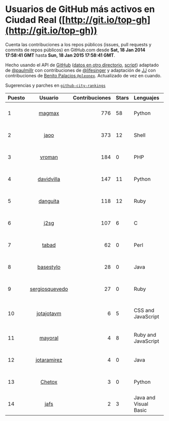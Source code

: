 # Usuarios de GitHub más activos en Ciudad Real ([http://git.io/top-gh](http://git.io/top-gh))



  Cuenta las contribuciones a los repos públicos (issues, pull requests y commits de repos públicos) en GitHub.com desde  **Sat, 18 Jan 2014 17:58:41 GMT** hasta **Sun, 18 Jan 2015 17:58:41 GMT**.

  Hecho usando el API de [GitHub](http://github.com) ([datos en otro directorio](https://github.com/JJ/top-github-users-data/tree/master/data), [script](https://github.com/JJ/top-github-users)) adaptado de [@paulmillr](https://github.com/paulmillr) con contribuciones de [@lifesinger](https://github.com/lifesinger) y adaptación de [JJ](http://jj.github.io) con contribuciones de [Benito Palacios `@pleonex`](http://github.com/pleonex). Actualizado de vez en cuando. 

  Sugerencias y parches en [`github-city-rankings`](http://github.com/JJ/github-city-rankings)


| Puesto   |      Usuario      |  Contribuciones | Stars | Lenguajes   |      Lugar      |  Avatar |
|----------|:-----------------:|----------------:|-------|-------------|:---------------:|---------|
| 1 | [magmax](https://github.com/magmax) | 776 | 58 | Python | Ciudad Real | <img src='https://avatars0.githubusercontent.com/u/584026?v=3&s=64' width='64' height='64' title='Miguel Ángel García'> |
| 2 | [jaoo](https://github.com/jaoo) | 373 | 12 | Shell | Piedrabuena. Ciudad Real. Spain | <img src='https://avatars0.githubusercontent.com/u/690184?v=3&s=64' width='64' height='64' title='Jose Antonio Olivera Ortega'> |
| 3 | [vroman](https://github.com/vroman) | 184 | 0 | PHP | Ciudad Real | <img src='https://avatars0.githubusercontent.com/u/45230?v=3&s=64' width='64' height='64' title='Víctor Román Archidona'> |
| 4 | [davidvilla](https://github.com/davidvilla) | 147 | 11 | Python | Ciudad Real (Spain) | <img src='https://avatars1.githubusercontent.com/u/838459?v=3&s=64' width='64' height='64' title='David Villa Alises'> |
| 5 | [danguita](https://github.com/danguita) | 118 | 12 | Ruby | Ciudad Real, Spain | <img src='https://avatars2.githubusercontent.com/u/126392?v=3&s=64' width='64' height='64' title='David Anguita'> |
| 6 | [j2sg](https://github.com/j2sg) | 107 | 6 | C | Ciudad Real, Spain | <img src='https://avatars0.githubusercontent.com/u/677220?v=3&s=64' width='64' height='64' title='Juan José Salazar García'> |
| 7 | [tabad](https://github.com/tabad) | 62 | 0 | Perl | Manzanares, Ciudad Real, Spain | <img src='https://avatars1.githubusercontent.com/u/2183103?v=3&s=64' width='64' height='64' title='Tomás Abad'> |
| 8 | [basestylo](https://github.com/basestylo) | 28 | 0 | Java | Ciudad Real | <img src='https://avatars3.githubusercontent.com/u/3713208?v=3&s=64' width='64' height='64' title='David martin garcia'> |
| 9 | [sergiosquevedo](https://github.com/sergiosquevedo) | 27 | 0 | Ruby | Ciudad Real | <img src='https://avatars0.githubusercontent.com/u/1688176?v=3&s=64' width='64' height='64' title='Sergio Sánchez'> |
| 10 | [jotajotavm](https://github.com/jotajotavm) | 6 | 5 | CSS and JavaScript | Valdepeñas - Ciudad Real (España) | <img src='https://avatars0.githubusercontent.com/u/6154935?v=3&s=64' width='64' height='64' title='Jose Javier Villena'> |
| 11 | [mayoral](https://github.com/mayoral) | 4 | 8 | Ruby and JavaScript | Ciudad Real, Spain | <img src='https://avatars3.githubusercontent.com/u/5371?v=3&s=64' width='64' height='64' title='Luis Mayoral'> |
| 12 | [jotaramirez](https://github.com/jotaramirez) | 4 | 0 | Java | Ciudad Real | <img src='https://avatars2.githubusercontent.com/u/3044958?v=3&s=64' width='64' height='64' title='José Juan'> |
| 13 | [Chetox](https://github.com/Chetox) | 3 | 0 | Python | Ciudad Real | <img src='https://avatars1.githubusercontent.com/u/6731364?v=3&s=64' width='64' height='64' title='Jose Alberto Granados'> |
| 14 | [jafs](https://github.com/jafs) | 2 | 3 | Java and Visual Basic | Abenójar, Ciudad Real, España | <img src='https://avatars0.githubusercontent.com/u/1252015?v=3&s=64' width='64' height='64' title='José Antonio Fuentes Santiago'> |
